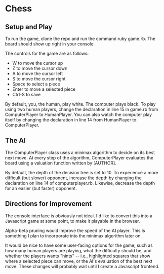 # Chess

## Setup and Play

To run the game, clone the repo and run the command ruby game.rb.  The board should show up right in your console.  

The controls for the game are as follows:

 - W to move the cursor up
 - Z to move the cursor down
 - A to move the cursor left
 - S to move the cursor right
 - Space to select a piece
 - Enter to move a selected piece
 - Ctrl-S to save

 By default, you, the human, play white.  The computer plays black. To play using two human players, change the declaration in line 15 in game.rb from ComputerPlayer to HumanPlayer.  You can also watch the computer play itself by changing the declaration in line 14 from HumanPlayer to ComputerPlayer.  

## The AI

 The ComputerPlayer class uses a minimax algorithm to decide on its best next move.  At every step of the algorithm, ComputerPlayer evaluates the board using a valuation function written by [AUTHOR].  

 By default, the depth of the decision tree is set to 10.  To experience a more difficult (but slower) opponent, increase the depth by changing the declaration on line 14 of computerplayer.rb.  Likewise, decrease the depth for an easier (but faster) opponent.  

## Directions for Improvement

The console interface is obviously not ideal.  I'd like to convert this into a Javascript game at some point, to make it playable in the browser.  

Alpha-beta pruning would improve the speed of the AI player.  This is something I plan to incorporate into the minimax algorithm later on.  

It would be nice to have some user-facing options for the game, such as how many human players are playing, what the difficulty should be, and whether the players wants "hints" -- i.e., highlighted squares that show where a selected piece can move, or the AI's evaluation of the best next move.  These changes will probably wait until I create a Javascript frontend.  
